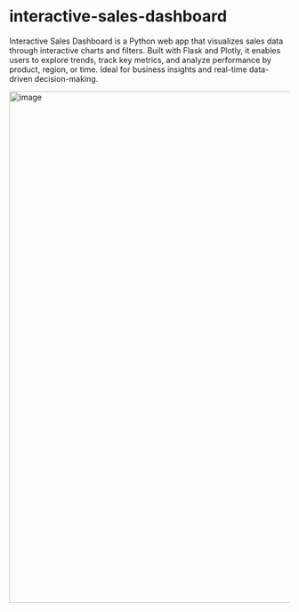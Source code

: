 # interactive-sales-dashboard
Interactive Sales Dashboard is a Python web app that visualizes sales data through interactive charts and filters. Built with Flask and Plotly, it enables users to explore trends, track key metrics, and analyze performance by product, region, or time. Ideal for business insights and real-time data-driven decision-making.

<img width="920" alt="image" src="https://github.com/user-attachments/assets/ff3a5b02-6e15-4f9f-8e62-be4a9b546ca1" />

